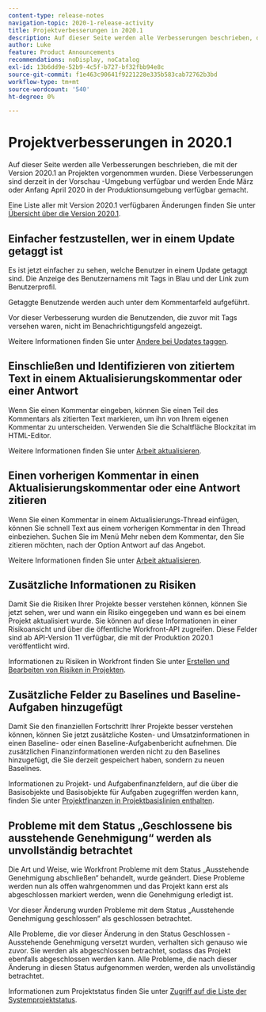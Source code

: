 ```yaml
---
content-type: release-notes
navigation-topic: 2020-1-release-activity
title: Projektverbesserungen in 2020.1
description: Auf dieser Seite werden alle Verbesserungen beschrieben, die mit der Version 2020.1 an Projekten vorgenommen wurden. Diese Verbesserungen sind derzeit in der Vorschau -Umgebung verfügbar und werden Ende März oder Anfang April 2020 in der Produktionsumgebung verfügbar gemacht.
author: Luke
feature: Product Announcements
recommendations: noDisplay, noCatalog
exl-id: 13b6dd9e-52b9-4c5f-b727-bf32fbb94e8c
source-git-commit: f1e463c90641f9221228e335b583cab72762b3bd
workflow-type: tm+mt
source-wordcount: '540'
ht-degree: 0%

---
```


# Projektverbesserungen in 2020.1

Auf dieser Seite werden alle Verbesserungen beschrieben, die mit der Version 2020.1 an Projekten vorgenommen wurden. Diese Verbesserungen sind derzeit in der Vorschau -Umgebung verfügbar und werden Ende März oder Anfang April 2020 in der Produktionsumgebung verfügbar gemacht.

Eine Liste aller mit Version 2020.1 verfügbaren Änderungen finden Sie unter [Übersicht über die Version 2020.1](../../../product-announcements/product-releases/2020.1-release-activity/2020-1-release-overview.md).

## Einfacher festzustellen, wer in einem Update getaggt ist

Es ist jetzt einfacher zu sehen, welche Benutzer in einem Update getaggt sind. Die Anzeige des Benutzernamens mit Tags in Blau und der Link zum Benutzerprofil.

Getaggte Benutzende werden auch unter dem Kommentarfeld aufgeführt.

Vor dieser Verbesserung wurden die Benutzenden, die zuvor mit Tags versehen waren, nicht im Benachrichtigungsfeld angezeigt.

Weitere Informationen finden Sie unter [Andere bei Updates taggen](../../../workfront-basics/updating-work-items-and-viewing-updates/tag-others-on-updates.md).

## Einschließen und Identifizieren von zitiertem Text in einem Aktualisierungskommentar oder einer Antwort

Wenn Sie einen Kommentar eingeben, können Sie einen Teil des Kommentars als zitierten Text markieren, um ihn von Ihrem eigenen Kommentar zu unterscheiden. Verwenden Sie die Schaltfläche Blockzitat im HTML-Editor.

Weitere Informationen finden Sie unter [Arbeit aktualisieren](../../../workfront-basics/updating-work-items-and-viewing-updates/update-work.md).


## Einen vorherigen Kommentar in einen Aktualisierungskommentar oder eine Antwort zitieren

Wenn Sie einen Kommentar in einem Aktualisierungs-Thread einfügen, können Sie schnell Text aus einem vorherigen Kommentar in den Thread einbeziehen. Suchen Sie im Menü Mehr neben dem Kommentar, den Sie zitieren möchten, nach der Option Antwort auf das Angebot.

Weitere Informationen finden Sie unter [Arbeit aktualisieren](../../../workfront-basics/updating-work-items-and-viewing-updates/update-work.md).

## Zusätzliche Informationen zu Risiken

Damit Sie die Risiken Ihrer Projekte besser verstehen können, können Sie jetzt sehen, wer und wann ein Risiko eingegeben und wann es bei einem Projekt aktualisiert wurde. Sie können auf diese Informationen in einer Risikoansicht und über die öffentliche Workfront-API zugreifen. Diese Felder sind ab API-Version 11 verfügbar, die mit der Produktion 2020.1 veröffentlicht wird.

Informationen zu Risiken in Workfront finden Sie unter [Erstellen und Bearbeiten von Risiken in Projekten](../../../manage-work/projects/define-a-business-case/create-edit-risks-on-projects.md).

## Zusätzliche Felder zu Baselines und Baseline-Aufgaben hinzugefügt

Damit Sie den finanziellen Fortschritt Ihrer Projekte besser verstehen können, können Sie jetzt zusätzliche Kosten- und Umsatzinformationen in einen Baseline- oder einen Baseline-Aufgabenbericht aufnehmen. Die zusätzlichen Finanzinformationen werden nicht zu den Baselines hinzugefügt, die Sie derzeit gespeichert haben, sondern zu neuen Baselines.

Informationen zu Projekt- und Aufgabenfinanzfeldern, auf die über die Basisobjekte und Basisobjekte für Aufgaben zugegriffen werden kann, finden Sie unter [Projektfinanzen in Projektbasislinien enthalten](../../../manage-work/projects/project-finances/project-finances-included-in-project-baselines.md).

## Probleme mit dem Status „Geschlossene bis ausstehende Genehmigung“ werden als unvollständig betrachtet

Die Art und Weise, wie Workfront Probleme mit dem Status „Ausstehende Genehmigung abschließen“ behandelt, wurde geändert. Diese Probleme werden nun als offen wahrgenommen und das Projekt kann erst als abgeschlossen markiert werden, wenn die Genehmigung erledigt ist.

Vor dieser Änderung wurden Probleme mit dem Status „Ausstehende Genehmigung geschlossen“ als geschlossen betrachtet.

Alle Probleme, die vor dieser Änderung in den Status Geschlossen - Ausstehende Genehmigung versetzt wurden, verhalten sich genauso wie zuvor. Sie werden als abgeschlossen betrachtet, sodass das Projekt ebenfalls abgeschlossen werden kann. Alle Probleme, die nach dieser Änderung in diesen Status aufgenommen werden, werden als unvollständig betrachtet.

Informationen zum Projektstatus finden Sie unter [Zugriff auf die Liste der Systemprojektstatus](../../../administration-and-setup/customize-workfront/creating-custom-status-and-priority-labels/project-statuses.md).

